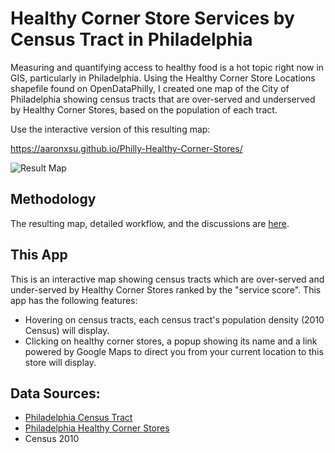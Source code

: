 # Healthy Corner Store Services by Census Tract in Philadelphia

Measuring and quantifying access to healthy food is a hot topic right now in GIS, particularly in Philadelphia. Using the Healthy Corner Store Locations shapefile found on OpenDataPhilly, I created one map of the City of Philadelphia showing census tracts that are over-served and underserved by Healthy Corner Stores, based on the population of each tract.

Use the interactive version of this resulting map:

https://aaronxsu.github.io/Philly-Healthy-Corner-Stores/

![Result Map](https://raw.githubusercontent.com/aronxoxo/Philly-Healthy-Corner-Stores/master/image/result_map.jpg "Result Map")

## Methodology
The resulting map, detailed workflow, and the discussions are [here](https://drive.google.com/file/d/0B04zd0Nhy2ymVEJXUVdBa2gzSzA/view).

## This App
This is an interactive map showing census tracts which are over-served and under-served by Healthy Corner Stores ranked by the "service score". This app has the following features:
* Hovering on census tracts, each census tract's population density (2010 Census) will display.
* Clicking on healthy corner stores, a popup showing its name and a link powered by Google Maps to direct you from your current location to this store will display.

## Data Sources:
* [Philadelphia Census Tract](https://www.opendataphilly.org/dataset/census-tracts)
* [Philadelphia Healthy Corner Stores](https://www.opendataphilly.org/dataset/healthy-corner-store-locations)
* Census 2010
